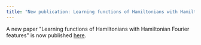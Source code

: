 ```yaml
---
title: "New publication: Learning functions of Hamiltonians with Hamiltonian Fourier features"
---
```


A new paper "Learning functions of Hamiltonians with Hamiltonian Fourier features" is now published [here](https://arxiv.org/abs/arXiv:2504.16370).
